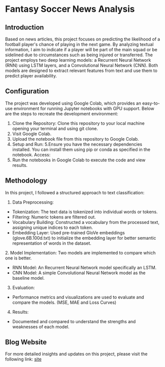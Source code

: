 
# Fantasy Soccer News Analysis
## Introduction
Based on news articles, this project focuses on predicting the likelihood of a football player's chance of playing in the next game. By analyzing textual information, I aim to indicate if a player will be part of the main squad or be sidelined due to circumstances such as being injured or transferred. The project employs two deep learning models: a Recurrent Neural Network (RNN) using LSTM layers, and a Convolutional Neural Network (CNN). Both models are designed to extract relevant features from text and use them to predict player availability. 

## Configuration
The project was developed using Google Colab, which provides an easy-to-use environment for running Jupyter notebooks with GPU support. Below are the steps to recreate the development environment:

1. Clone the Repository: Clone this repository to your local machine opening your terminal and using git clone.
2. Visit Google Colab.
3. Upload the notebook file from this repository to Google Colab.
4. Setup and Run:
5.Ensure you have the necessary dependencies installed. You can install them using pip or conda as specified in the notebook.
Access:
6. Run the notebooks in Google Colab to execute the code and view results.

## Methodology
In this project, I followed a structured approach to text classification:

1. Data Preprocessing:

- Tokenization: The text data is tokenized into individual words or tokens.
- Filtering: Numeric tokens are filtered out.
- Vocabulary Building: Constructed a vocabulary from the processed text, assigning unique indices to each token.
- Embedding Layer: Used pre-trained GloVe embeddings (glove.6B.100d.txt) to initialize the embedding layer for better semantic representation of words in the dataset.
   
2. Model Implementation:
Two models are implemented to compare which one is better. 
- RNN Model: An Recurrent Neural Network model specifically an LSTM.
- CNN Model: A simple Convolutional Neural Network model as the baseline model.
3. Evaluation:
- Performance metrics and visualizations are used to evaluate and compare the models. (MSE, MAE and Loss Curves)
4. Results:
- Documented and compared to understand the strengths and weaknesses of each model.

## Blog Website
For more detailed insights and updates on this project, please visit the following link: [site](https://santiagoviteri01.github.io/santiagoviteri01.github.io./)


